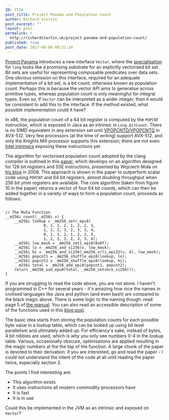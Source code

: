 ```yaml
---
ID: 7116
post_title: Project Panama and Population Count
author: Richard Startin
post_excerpt: ""
layout: post
permalink: >
  http://richardstartin.uk/project-panama-and-population-count/
published: true
post_date: 2017-08-04 09:21:24
---
```

<a href="http://openjdk.java.net/projects/panama/" target="_blank" rel="noopener">Project Panama</a> introduces a new interface <code>Vector</code>, where the <a href="http://hg.openjdk.java.net/panama/panama/jdk/file/776788a90cf3/test/panama/vector-draft-spec/src/main/java/com/oracle/vector/Long256Vector.java" target="_blank" rel="noopener">specialisation</a> for <code>long</code> looks like a promising substrate for an explicitly vectorised bit set. Bit sets are useful for representing composable predicates over data sets. One obvious omission on this interface, required for an adequate implementation of a bit set, is a bit count, otherwise known as population count. Perhaps this is because the vector API aims to generalise across primitive types, whereas population count is only meaningful for integral types. Even so, if <code>Vector</code> can be interpreted as a wider integer, then it would be consistent to add this to the interface. If the method existed, what possible implementation could it have?

In x86, the population count of a 64 bit register is computed by the <code>POPCNT</code> instruction, which is exposed in Java as an intrinsic in <code>Long.bitCount</code>. There is no SIMD equivalent in any extension set until <a href="https://en.wikipedia.org/wiki/AVX-512#New_instructions_in_AVX-512_VPOPCNTDQ" target="_blank" rel="noopener">VPOPCNTD/VPOPCNTQ</a> in AVX-512. Very few processors (at the time of writing) support AVX-512, and only the Knights Mill processor supports this extension; there are not even <a href="https://software.intel.com/sites/landingpage/IntrinsicsGuide/#expand=3228&amp;techs=AVX_512" target="_blank" rel="noopener">Intel intrinsics</a> exposing these instructions yet.

The algorithm for vectorised population count adopted by the clang compiler is outlined in this <a href="https://arxiv.org/pdf/1611.07612.pdf" target="_blank" rel="noopener">paper</a>, which develops on an algorithm designed for 128 bit registers and SSE instructions, presented by Wojciech Muła on <a href="http://0x80.pl/articles/sse-popcount.html" target="_blank" rel="noopener">his blog</a> in 2008. This approach is shown in the paper to outperform scalar code using <code>POPCNT</code> and 64 bit registers, almost doubling throughput when 256 bit ymm registers are available. The core algorithm (taken from figure 10 in the paper) returns a vector of four 64 bit counts, which can then be added together in a variety of ways to form a population count, proceeds as follows:

<code class="language-cpp">
// The Muła Function
__m256i count(__m256i v) {
    __m256i lookup = _mm256_setr_epi8(
                 0, 1, 1, 2, 1, 2, 2, 3, 
                 1, 2, 2, 3, 2, 3, 3, 4,
                 0, 1, 1, 2, 1, 2, 2, 3,
                 1, 2, 2, 3, 2, 3, 3, 4);
    __m256i low_mask = _mm256_set1_epi8(0x0f);
    __m256i lo = _mm256_and_si256(v, low_mask);
    __m256i hi = _mm256_and_si256(_mm256_srli_epi32(v, 4), low_mask);
    __m256i popcnt1 = _mm256_shuffle_epi8(lookup, lo);
    __m256i popcnt2 = _mm256_shuffle_epi8(lookup, hi);
    __m256i total = _mm256_add_epi8(popcnt1, popcnt2);
    return _mm256_sad_epu8(total, _mm256_setzero_si256());
}
</code>

If you are struggling to read the code above, you are not alone. I haven't programmed in C++ for several years - it's amazing how nice the names in civilised languages like Java and python (and even bash) are compared to the black magic above. There is some logic to the naming though: read page 5 of <a href="https://software.intel.com/sites/default/files/a6/22/18072-347603.pdf" target="_blank" rel="noopener">the manual</a>. You can also read an accessible description of some of the functions used in this <a href="https://www.codeproject.com/Articles/874396/Crunching-Numbers-with-AVX-and-AVX" target="_blank" rel="noopener">blog post</a>.

The basic idea starts from storing the population counts for each possible byte value in a lookup table, which can be looked up using bit level parallelism and ultimately added up. For efficiency's sake, instead of bytes, 4 bit nibbles are used, which is why you only see numbers 0-4 in the lookup table. Various, occasionally obscure, optimisations are applied resulting in the magic numbers at the the top of the function. A large chunk of the paper is devoted to their derivation: if you are interested, go and read the paper - I could not understand the intent of the code at all until reading the paper twice, especially section 2.

The points I find interesting are:
<ul>
	<li>This algorithm exists</li>
	<li>It uses instructions all modern commodity processors have</li>
	<li>It is fast</li>
	<li>It is in use</li>
</ul>
Could this be implemented in the JVM as an intrinsic and exposed on <code>Vector</code>?